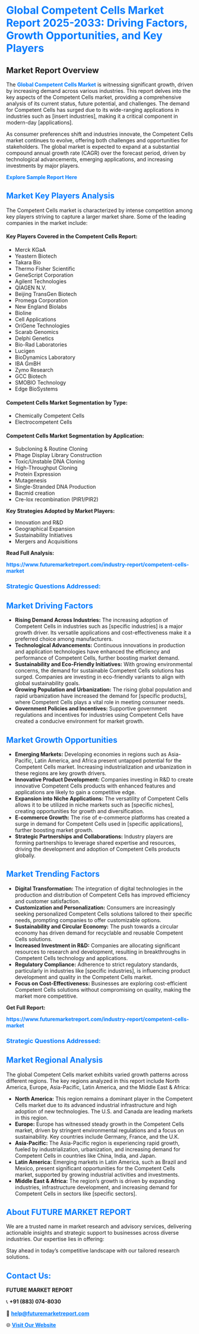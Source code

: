 <h1 style="color: #007BFF;">Global Competent Cells Market Report 2025-2033: Driving Factors, Growth Opportunities, and Key Players</h1>

<section id="overview">
<h2>Market Report Overview</h2>
<p>The <a href="https://www.futuremarketreport.com/industry-report/competent-cells-market" style="color: #007BFF; text-decoration: none;"><strong>Global Competent Cells Market</strong></a> is witnessing significant growth, driven by increasing demand across various industries. This report delves into the key aspects of the Competent Cells market, providing a comprehensive analysis of its current status, future potential, and challenges. The demand for Competent Cells has surged due to its wide-ranging applications in industries such as [insert industries], making it a critical component in modern-day [applications].</p>
<p>As consumer preferences shift and industries innovate, the Competent Cells market continues to evolve, offering both challenges and opportunities for stakeholders. The global market is expected to expand at a substantial compound annual growth rate (CAGR) over the forecast period, driven by technological advancements, emerging applications, and increasing investments by major players.</p>
</section>

<section id="overview">
<p><a href="https://www.futuremarketreport.com/request-sample/reportId=80066" style="color: #007BFF; text-decoration: none;"><strong>Explore Sample Report Here</strong></a></p>
</section>

<section id="key-players">
<h2 style="color: #007BFF;">Market Key Players Analysis</h2>
<p>The Competent Cells market is characterized by intense competition among key players striving to capture a larger market share. Some of the leading companies in the market include:</p>
<h4>Key Players Covered in the Competent Cells Report:</h4>
<ul><li>Merck KGaA</li><li>Yeastern Biotech</li><li>Takara Bio</li><li>Thermo Fisher Scientific</li><li>GeneScript Corporation</li><li>Agilent Technologies</li><li>QIAGEN N.V.</li><li>Beijing TransGen Biotech</li><li>Promega Corporation</li><li>New England Biolabs</li><li>Bioline</li><li>Cell Applications</li><li>OriGene Technologies</li><li>Scarab Genomics</li><li>Delphi Genetics</li><li>Bio-Rad Laboratories</li><li>Lucigen</li><li>BioDynamics Laboratory</li><li>IBA GmBH</li><li>Zymo Research</li><li>GCC Biotech</li><li>SMOBIO Technology</li><li>Edge BioSystems</li></ul>
<h4>Competent Cells Market Segmentation by Type:</h4>
<ul><li>Chemically Competent Cells</li><li>Electrocompetent Cells</li></ul>

<h4>Competent Cells Market Segmentation by Application:</h4>
<ul><li>Subcloning &amp; Routine Cloning</li><li>Phage Display Library Construction</li><li>Toxic/Unstable DNA Cloning</li><li>High-Throughput Cloning</li><li>Protein Expression</li><li>Mutagenesis</li><li>Single-Stranded DNA Production</li><li>Bacmid creation</li><li>Cre-lox recombination (PIR1/PIR2)</li></ul>
<p><strong>Key Strategies Adopted by Market Players:</strong></p>
<ul>
<li>Innovation and R&D</li>
<li>Geographical Expansion</li>
<li>Sustainability Initiatives</li>
<li>Mergers and Acquisitions</li>
</ul>
</section>

<section>
<p><strong>Read Full Analysis: </strong></p><a href="https://www.futuremarketreport.com/industry-report/competent-cells-market" style="color: #007BFF; text-decoration: none;"><strong>https://www.futuremarketreport.com/industry-report/competent-cells-market</strong></a>
<h3 style="color: #007BFF;">Strategic Questions Addressed:</h3>
</section>

<section id="driving-factors">
<h2 style="color: #007BFF;">Market Driving Factors</h2>
<ul>
<li><strong>Rising Demand Across Industries:</strong> The increasing adoption of Competent Cells in industries such as [specific industries] is a major growth driver. Its versatile applications and cost-effectiveness make it a preferred choice among manufacturers.</li>
<li><strong>Technological Advancements:</strong> Continuous innovations in production and application technologies have enhanced the efficiency and performance of Competent Cells, further boosting market demand.</li>
<li><strong>Sustainability and Eco-Friendly Initiatives:</strong> With growing environmental concerns, the demand for sustainable Competent Cells solutions has surged. Companies are investing in eco-friendly variants to align with global sustainability goals.</li>
<li><strong>Growing Population and Urbanization:</strong> The rising global population and rapid urbanization have increased the demand for [specific products], where Competent Cells plays a vital role in meeting consumer needs.</li>
<li><strong>Government Policies and Incentives:</strong> Supportive government regulations and incentives for industries using Competent Cells have created a conducive environment for market growth.</li>
</ul>
</section>

<section id="growth-opportunities">
<h2 style="color: #007BFF;">Market Growth Opportunities</h2>
<ul>
<li><strong>Emerging Markets:</strong> Developing economies in regions such as Asia-Pacific, Latin America, and Africa present untapped potential for the Competent Cells market. Increasing industrialization and urbanization in these regions are key growth drivers.</li>
<li><strong>Innovative Product Development:</strong> Companies investing in R&D to create innovative Competent Cells products with enhanced features and applications are likely to gain a competitive edge.</li>
<li><strong>Expansion into Niche Applications:</strong> The versatility of Competent Cells allows it to be utilized in niche markets such as [specific niches], creating opportunities for growth and diversification.</li>
<li><strong>E-commerce Growth:</strong> The rise of e-commerce platforms has created a surge in demand for Competent Cells used in [specific applications], further boosting market growth.</li>
<li><strong>Strategic Partnerships and Collaborations:</strong> Industry players are forming partnerships to leverage shared expertise and resources, driving the development and adoption of Competent Cells products globally.</li>
</ul>
</section>

<section id="trending-factors">
<h2 style="color: #007BFF;">Market Trending Factors</h2>
<ul>
<li><strong>Digital Transformation:</strong> The integration of digital technologies in the production and distribution of Competent Cells has improved efficiency and customer satisfaction.</li>
<li><strong>Customization and Personalization:</strong> Consumers are increasingly seeking personalized Competent Cells solutions tailored to their specific needs, prompting companies to offer customizable options.</li>
<li><strong>Sustainability and Circular Economy:</strong> The push towards a circular economy has driven demand for recyclable and reusable Competent Cells solutions.</li>
<li><strong>Increased Investment in R&D:</strong> Companies are allocating significant resources to research and development, resulting in breakthroughs in Competent Cells technology and applications.</li>
<li><strong>Regulatory Compliance:</strong> Adherence to strict regulatory standards, particularly in industries like [specific industries], is influencing product development and quality in the Competent Cells market.</li>
<li><strong>Focus on Cost-Effectiveness:</strong> Businesses are exploring cost-efficient Competent Cells solutions without compromising on quality, making the market more competitive.</li>
</ul>
</section>

<section>
<p><strong>Get Full Report: </strong></p><a href="https://www.futuremarketreport.com/industry-report/competent-cells-market" style="color: #007BFF; text-decoration: none;"><strong>https://www.futuremarketreport.com/industry-report/competent-cells-market</strong></a>
<h3 style="color: #007BFF;">Strategic Questions Addressed:</h3>
</section>


<section id="regional-analysis">
<h2 style="color: #007BFF;">Market Regional Analysis</h2>
<p>The global Competent Cells market exhibits varied growth patterns across different regions. The key regions analyzed in this report include North America, Europe, Asia-Pacific, Latin America, and the Middle East & Africa:</p>
<ul>
<li><strong>North America:</strong> This region remains a dominant player in the Competent Cells market due to its advanced industrial infrastructure and high adoption of new technologies. The U.S. and Canada are leading markets in this region.</li>
<li><strong>Europe:</strong> Europe has witnessed steady growth in the Competent Cells market, driven by stringent environmental regulations and a focus on sustainability. Key countries include Germany, France, and the U.K.</li>
<li><strong>Asia-Pacific:</strong> The Asia-Pacific region is experiencing rapid growth, fueled by industrialization, urbanization, and increasing demand for Competent Cells in countries like China, India, and Japan.</li>
<li><strong>Latin America:</strong> Emerging markets in Latin America, such as Brazil and Mexico, present significant opportunities for the Competent Cells market, supported by growing industrial activities and investments.</li>
<li><strong>Middle East & Africa:</strong> The region’s growth is driven by expanding industries, infrastructure development, and increasing demand for Competent Cells in sectors like [specific sectors].</li>
</ul>
</section>

<footer>
<h2 style="color: #007BFF;">About FUTURE MARKET REPORT</h2>
<p>We are a trusted name in market research and advisory services, delivering actionable insights and strategic support to businesses across diverse industries. Our expertise lies in offering:</p>

<p>Stay ahead in today’s competitive landscape with our tailored research solutions.</p>

<h2 style="color: #007BFF;">Contact Us:</h2>
<p><strong>FUTURE MARKET REPORT</strong></p>
<p>📞 <strong>+91 (883) 074-8030</strong></p>
<p>📧 <strong><a href="mailto:help@futuremarketreport.com" style="color: #007BFF;">help@futuremarketreport.com</a></strong></p>
<p>🌐 <strong><a href="https://www.futuremarketreport.com/" style="color: #007BFF;">Visit Our Website</a></strong></p>
</footer>